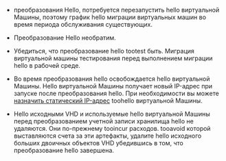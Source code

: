 
* преобразования Hello, потребуется перезапустить hello виртуальной Машины, поэтому график hello миграции виртуальных машин во время периода обслуживания существующих. 

* Преобразование Hello необратим. 

* Убедиться, что преобразование hello tootest быть. Миграция виртуальной машины тестирования перед выполнением миграции hello в рабочей среде.

* Во время преобразования hello освобождается hello виртуальной Машины. Hello виртуальной Машины получает новый IP-адрес при запуске после преобразования hello. При необходимости вы можете [назначить статический IP-адрес](../articles/virtual-network/virtual-network-ip-addresses-overview-arm.md) toohello виртуальной Машины.

* Hello исходными VHD и используемые hello виртуальной Машины перед преобразованием учетной записи хранилища hello не удаляются. Они по-прежнему tooincur расходов. tooavoid которой выставляются счета за эти артефакты, удалите hello исходного больших двоичных объектов VHD убедившись в том, что преобразование hello завершена.
